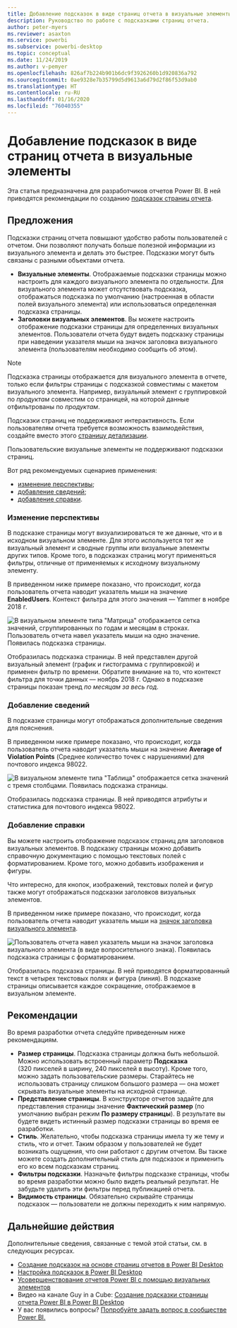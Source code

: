 ```yaml
---
title: Добавление подсказок в виде страниц отчета в визуальные элементы
description: Руководство по работе с подсказками страниц отчета.
author: peter-myers
ms.reviewer: asaxton
ms.service: powerbi
ms.subservice: powerbi-desktop
ms.topic: conceptual
ms.date: 11/24/2019
ms.author: v-pemyer
ms.openlocfilehash: 826af7b224b901b6dc9f3926260b1d920836a792
ms.sourcegitcommit: 0ae9328e7b35799d5d9613a6d79d2f86f53d9ab0
ms.translationtype: HT
ms.contentlocale: ru-RU
ms.lasthandoff: 01/16/2020
ms.locfileid: "76040355"
---
```

# <a name="extend-visuals-with-report-page-tooltips"></a>Добавление подсказок в виде страниц отчета в визуальные элементы

Эта статья предназначена для разработчиков отчетов Power BI. В ней приводятся рекомендации по созданию [подсказок страниц отчета](../desktop-tooltips.md).

## <a name="suggestions"></a>Предложения

Подсказки страниц отчета повышают удобство работы пользователей с отчетом. Они позволяют получать больше полезной информации из визуального элемента и делать это быстрее. Подсказки могут быть связаны с разными объектами отчета.

- **Визуальные элементы**. Отображаемые подсказки страницы можно настроить для каждого визуального элемента по отдельности. Для визуального элемента может отсутствовать подсказка, отображаться подсказка по умолчанию (настроенная в области полей визуального элемента) или использоваться определенная подсказка страницы.
- **Заголовки визуальных элементов**. Вы можете настроить отображение подсказки страницы для определенных визуальных элементов. Пользователи отчета будут видеть подсказку страницы при наведении указателя мыши на значок заголовка визуального элемента (пользователям необходимо сообщить об этом).

> [!NOTE]
> Подсказка страницы отображается для визуального элемента в отчете, только если фильтры страницы с подсказкой совместимы с макетом визуального элемента. Например, визуальный элемент с группировкой по _продуктам_ совместим со страницей, на которой данные отфильтрованы по _продуктам_.
>
> Подсказки страниц не поддерживают интерактивность. Если пользователям отчета требуется возможность взаимодействия, создайте вместо этого [страницу детализации](../desktop-drillthrough.md).
>
> Пользовательские визуальные элементы не поддерживают подсказки страниц.

Вот ряд рекомендуемых сценариев применения:

- [изменение перспективы](#different-perspective);
- [добавление сведений](#add-detail);
- [добавление справки](#add-help).

### <a name="different-perspective"></a>Изменение перспективы

В подсказке страницы могут визуализироваться те же данные, что и в исходном визуальном элементе. Для этого используется тот же визуальный элемент и сводные группы или визуальные элементы других типов. Кроме того, в подсказках страниц могут применяться фильтры, отличные от применяемых к исходному визуальному элементу.

В приведенном ниже примере показано, что происходит, когда пользователь отчета наводит указатель мыши на значение **EnabledUsers**. Контекст фильтра для этого значения — Yammer в ноябре 2018 г.

![В визуальном элементе типа "Матрица" отображается сетка значений, сгруппированных по годам и месяцам в строках. Пользователь отчета навел указатель мыши на одно значение. Появилась подсказка страницы.](media/report-page-tooltips/suggestion-different-perspective.png)

Отобразилась подсказка страницы. В ней представлен другой визуальный элемент (график и гистограмма с группировкой) и применен фильтр по времени. Обратите внимание на то, что контекст фильтра для точки данных — ноябрь 2018 г. Однако в подсказке страницы показан тренд _по месяцам за весь год_.

### <a name="add-detail"></a>Добавление сведений

В подсказке страницы могут отображаться дополнительные сведения для пояснения.

В приведенном ниже примере показано, что происходит, когда пользователь отчета наводит указатель мыши на значение **Average of Violation Points** (Среднее количество точек с нарушениями) для почтового индекса 98022.

![В визуальном элементе типа "Таблица" отображается сетка значений с тремя столбцами. Появилась подсказка страницы.](media/report-page-tooltips/suggestion-add-details.png)

Отобразилась подсказка страницы. В ней приводятся атрибуты и статистика для почтового индекса 98022.

### <a name="add-help"></a>Добавление справки

Вы можете настроить отображение подсказок страниц для заголовков визуальных элементов. В подсказку страницы можно добавить справочную документацию с помощью текстовых полей с форматированием. Кроме того, можно добавить изображения и фигуры.

Что интересно, для кнопок, изображений, текстовых полей и фигур также могут отображаться подсказки заголовков визуальных элементов.

В приведенном ниже примере показано, что происходит, когда пользователь отчета наводит указатель мыши на [значок заголовка визуального элемента](../desktop-visual-elements-for-reports.md).

![Пользователь отчета навел указатель мыши на значок заголовка визуального элемента (в виде вопросительного знака). Появилась подсказка страницы с форматированием.](media/report-page-tooltips/suggestion-add-help.png)

Отобразилась подсказка страницы. В ней приводятся форматированный текст в четырех текстовых полях и фигура (линия). В подсказке страницы описывается каждое сокращение, отображаемое в визуальном элементе.

## <a name="recommendations"></a>Рекомендации

Во время разработки отчета следуйте приведенным ниже рекомендациям.

- **Размер страницы**. Подсказка страницы должна быть небольшой. Можно использовать встроенный параметр **Подсказка** (320 пикселей в ширину, 240 пикселей в высоту). Кроме того, можно задать пользовательские размеры. Старайтесь не использовать страницу слишком большого размера — она может скрывать визуальные элементы на исходной странице.
- **Представление страницы**. В конструкторе отчетов задайте для представления страницы значение **Фактический размер** (по умолчанию выбран режим **По размеру страницы**). В результате вы будете видеть истинный размер подсказки страницы во время ее разработки.
- **Стиль**. Желательно, чтобы подсказка страницы имела ту же тему и стиль, что и отчет. Таким образом у пользователей не будет возникать ощущения, что они работают с другим отчетом. Вы также можете создать дополнительный стиль для подсказок и применить его ко всем подсказкам страниц.
- **Фильтры подсказки**. Назначьте фильтры подсказке страницы, чтобы во время разработки можно было видеть реальный результат. Не забудьте удалить эти фильтры перед публикацией отчета.
- **Видимость страницы**. Обязательно скрывайте страницы подсказок — пользователи не должны переходить к ним напрямую.

## <a name="next-steps"></a>Дальнейшие действия

Дополнительные сведения, связанные с темой этой статьи, см. в следующих ресурсах.

- [Создание подсказок на основе страниц отчетов в Power BI Desktop](../desktop-tooltips.md)
- [Настройка подсказок в Power BI Desktop](../desktop-custom-tooltips.md)
- [Усовершенствование отчетов Power BI с помощью визуальных элементов](../desktop-visual-elements-for-reports.md)
- Видео на канале Guy in a Cube: [Создание подсказки страницы отчета Power BI в Power BI Desktop](https://www.youtube.com/watch?v=URTA7JZsAtw)
- У вас появились вопросы? [Попробуйте задать вопрос в сообществе Power BI.](https://community.powerbi.com/)
